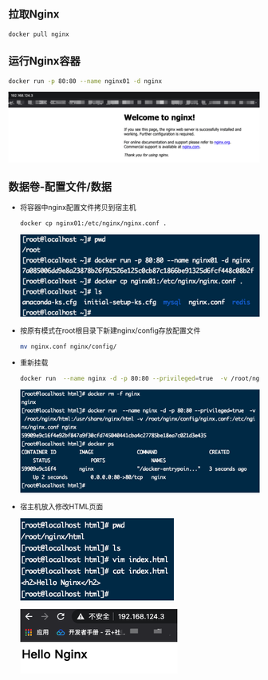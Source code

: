 ## 拉取Nginx

```bash
docker pull nginx
```



## 运行Nginx容器

```bash
docker run -p 80:80 --name nginx01 -d nginx
```



![image-20201210222350668](Docker安装Nginx.assets/image-20201210222350668.png)



## 数据卷-配置文件/数据

* 将容器中nginx配置文件拷贝到宿主机

	```bash
	docker cp nginx01:/etc/nginx/nginx.conf .
	```

	![image-20201210223027801](Docker安装Nginx.assets/image-20201210223027801.png)

	

* 按原有模式在root根目录下新建nginx/config存放配置文件

	```bash
	mv nginx.conf nginx/config/
	```

* 重新挂载

	```bash
	docker run  --name nginx -d -p 80:80 --privileged=true  -v /root/nginx/html:/usr/share/nginx/html -v /root/nginx/config/nginx.conf:/etc/nginx/nginx.conf nginx
	
	```

	![image-20201210225157783](Docker安装Nginx.assets/image-20201210225157783.png)

* 宿主机放入修改HTML页面

	![image-20201210225955542](Docker安装Nginx.assets/image-20201210225955542.png)

	![image-20201210230025508](Docker安装Nginx.assets/image-20201210230025508.png)

